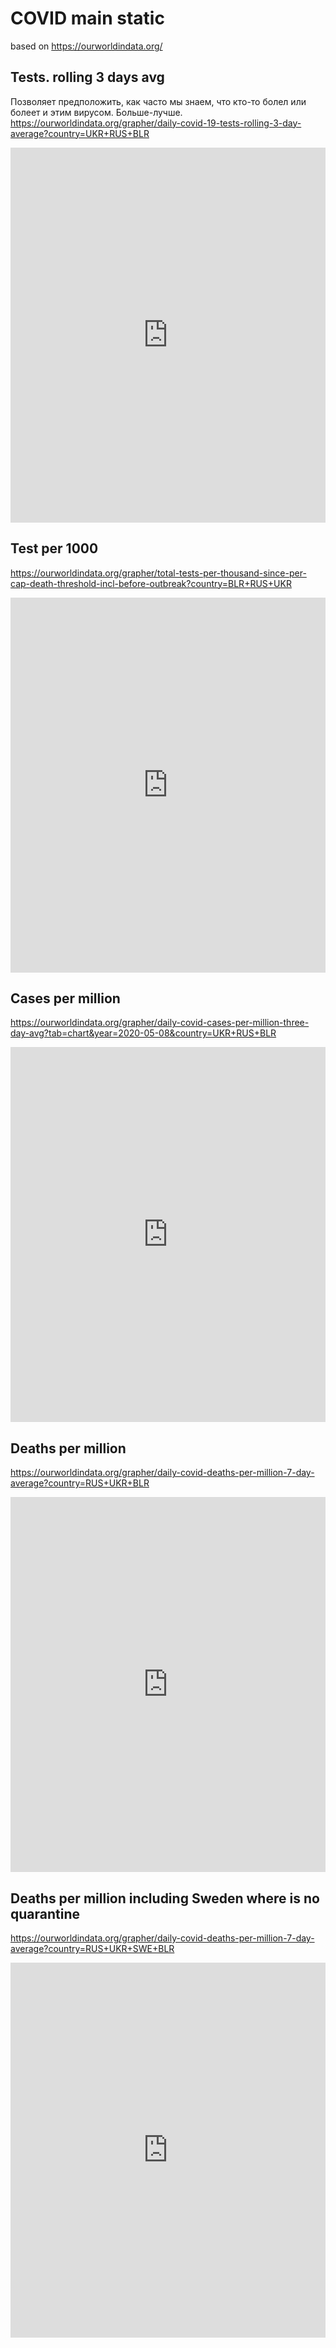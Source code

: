 # COVID main static
based on https://ourworldindata.org/

## Tests. rolling 3 days avg
Позволяет предположить, как часто мы знаем, что кто-то болел или болеет и этим вирусом.
Больше-лучше.
https://ourworldindata.org/grapher/daily-covid-19-tests-rolling-3-day-average?country=UKR+RUS+BLR  
<iframe src="https://ourworldindata.org/grapher/daily-covid-19-tests-rolling-3-day-average?country=BLR+RUS+UKR" style="width: 100%; height: 600px; border: 0px none;"></iframe>

## Test per 1000
https://ourworldindata.org/grapher/total-tests-per-thousand-since-per-cap-death-threshold-incl-before-outbreak?country=BLR+RUS+UKR  
<iframe src="https://ourworldindata.org/grapher/total-tests-per-thousand-since-per-cap-death-threshold-incl-before-outbreak?country=BLR+RUS+UKR" style="width: 100%; height: 600px; border: 0px none;"></iframe>

## Cases per million
https://ourworldindata.org/grapher/daily-covid-cases-per-million-three-day-avg?tab=chart&year=2020-05-08&country=UKR+RUS+BLR  
<iframe src="https://ourworldindata.org/grapher/daily-covid-cases-per-million-three-day-avg?tab=chart&year=2020-05-08&country=BLR+RUS+UKR" style="width: 100%; height: 600px; border: 0px none;"></iframe>

## Deaths per million
https://ourworldindata.org/grapher/daily-covid-deaths-per-million-7-day-average?country=RUS+UKR+BLR
<iframe src="https://ourworldindata.org/grapher/daily-covid-deaths-per-million-7-day-average?country=BLR+RUS+UKR" style="width: 100%; height: 600px; border: 0px none;"></iframe>

## Deaths per million including Sweden where is no quarantine
https://ourworldindata.org/grapher/daily-covid-deaths-per-million-7-day-average?country=RUS+UKR+SWE+BLR
<iframe src="https://ourworldindata.org/grapher/daily-covid-deaths-per-million-7-day-average?country=BLR+RUS+SWE+UKR" style="width: 100%; height: 600px; border: 0px none;"></iframe>
